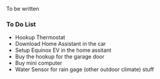 To be written

### To Do List
- Hookup Thermostat
- Download Home Assistant in the car
- Setup Equinox EV in the home assitant
- Buy the hookup for the garage door
- Buy mini computer
- Water Sensor for rain gage (other outdoor climate) stuff